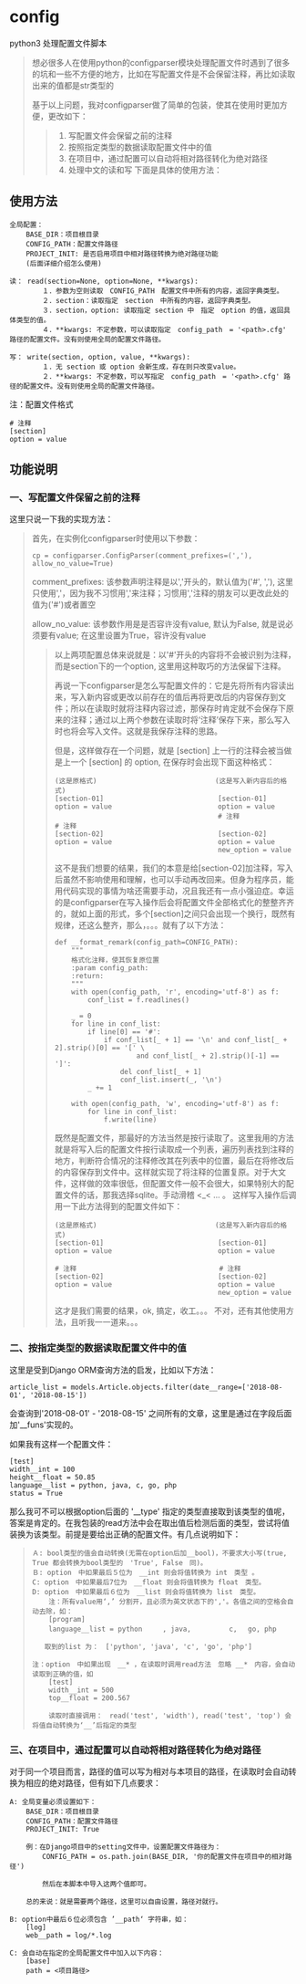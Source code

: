 # config
python3 处理配置文件脚本

> 想必很多人在使用python的configparser模块处理配置文件时遇到了很多的坑和一些不方便的地方，比如在写配置文件是不会保留注释，再比如读取出来的值都是str类型的
>
> 基于以上问题，我对configparser做了简单的包装，使其在使用时更加方便，更改如下：
>> 1. 写配置文件会保留之前的注释
>> 2. 按照指定类型的数据读取配置文件中的值
>> 3. 在项目中，通过配置可以自动将相对路径转化为绝对路径
>> 4. 处理中文的读和写
> 下面是具体的使用方法：

## 使用方法
```
全局配置：
    BASE_DIR：项目根目录
    CONFIG_PATH：配置文件路径
    PROJECT_INIT: 是否启用项目中相对路径转换为绝对路径功能
    (后面详细介绍怎么使用)

读： read(section=None, option=None, **kwargs):
        １．参数为空则读取　CONFIG_PATH　配置文件中所有的内容，返回字典类型。
        ２．section：读取指定　section　中所有的内容，返回字典类型。
        ３．section，option: 读取指定 section 中　指定　option 的值，返回具体类型的值。
        ４．**kwargs: 不定参数，可以读取指定　config_path　= '<path>.cfg' 路径的配置文件。没有则使用全局的配置文件路径。
        
写： write(section, option, value, **kwargs):
        １．无 section 或 option 会新生成，存在则只改变value。
        ２．**kwargs: 不定参数，可以写指定　config_path　= '<path>.cfg' 路径的配置文件。没有则使用全局的配置文件路径。
```
注：配置文件格式
```
# 注释
[section]
option = value
```

## 功能说明
### 一、写配置文件保留之前的注释
这里只说一下我的实现方法：
> 首先，在实例化configparser时使用以下参数：
> ```
> cp = configparser.ConfigParser(comment_prefixes=(','), allow_no_value=True)
> ```
> comment_prefixes: 该参数声明注释是以','开头的，默认值为('#', ','), 这里只使用','，因为我不习惯用','来注释；习惯用','注释的朋友可以更改此处的值为('#')或者置空
>
> allow_no_value: 该参数作用是是否容许没有value, 默认为False, 就是说必须要有value; 在这里设置为True，容许没有value
>> 以上两项配置总体来说就是：以'#'开头的内容将不会被识别为注释，而是section下的一个option, 这里用这种取巧的方法保留下注释。
>>
>> 再说一下configparser是怎么写配置文件的：它是先将所有内容读出来，写入新内容或更改以前存在的值后再将更改后的内容保存到文件；所以在读取时就将注释内容过滤，那保存时肯定就不会保存下原来的注释；通过以上两个参数在读取时将‘注释’保存下来，那么写入时也将会写入文件。这就是我保存注释的思路。
>> 
>> 但是，这样做存在一个问题，就是 [section] 上一行的注释会被当做是上一个 [section] 的 option, 在保存时会出现下面这种格式：
>> ```
>> (这是原格式)                             (这是写入新内容后的格式)
>> [section-01]                            [section-01]
>> option = value                          option = value
>>                                         # 注释
>> # 注释
>> [section-02]                            [section-02]
>> option = value                          option = value
>>                                         new_option = value
>> ```
>> 这不是我们想要的结果，我们的本意是给[section-02]加注释，写入后虽然不影响使用和理解，也可以手动再改回来。但身为程序员，能用代码实现的事情为啥还需要手动，况且我还有一点小强迫症。幸运的是configparser在写入操作后会将配置文件全部格式化的整整齐齐的，就如上面的形式，多个[section]之间只会出现一个换行，既然有规律，还这么整齐，那么，。。。就有了以下方法：
>> ```
>> def __format_remark(config_path=CONFIG_PATH):
>>     """
>>     格式化注释，使其恢复原位置
>>     :param config_path:
>>     :return:
>>     """
>>     with open(config_path, 'r', encoding='utf-8') as f:
>>         conf_list = f.readlines()
>> 
>>     _ = 0
>>     for line in conf_list:
>>         if line[0] == '#':
>>             if conf_list[_ + 1] == '\n' and conf_list[_ + 2].strip()[0] == '[' \
>>                     and conf_list[_ + 2].strip()[-1] == ']':
>>                 del conf_list[_ + 1]
>>                 conf_list.insert(_, '\n')
>>         _ += 1
>> 
>>     with open(config_path, 'w', encoding='utf-8') as f:
>>         for line in conf_list:
>>             f.write(line)
>> ```
>> 既然是配置文件，那最好的方法当然是按行读取了。这里我用的方法就是将写入后的配置文件按行读取成一个列表，遍历列表找到注释的地方，判断符合情况的注释修改其在列表中的位置，最后在将修改后的内容保存到文件中。这样就实现了将注释的位置复原。对于大文件，这样做的效率很低，但配置文件一般不会很大，如果特别大的配置文件的话，那我选择sqlite。手动滑稽 <_< ... 。 这样写入操作后调用一下此方法得到的配置文件如下：
>> ```
>> (这是原格式)                             (这是写入新内容后的格式)
>> [section-01]                            [section-01]
>> option = value                          option = value
>>                                         
>> # 注释                                   # 注释
>> [section-02]                            [section-02]
>> option = value                          option = value
>>                                         new_option = value
>> ```
>> 这才是我们需要的结果，ok, 搞定，收工。。。 不对，还有其他使用方法，且听我一一道来。。。

### 二、按指定类型的数据读取配置文件中的值
这里是受到Django ORM查询方法的启发，比如以下方法：
```
article_list = models.Article.objects.filter(date__range=['2018-08-01', '2018-08-15'])
```
会查询到'2018-08-01' - '2018-08-15' 之间所有的文章，这里是通过在字段后面加'__funs'实现的。

如果我有这样一个配置文件：
```
[test]
width__int = 100
height__float = 50.85
language__list = python, java, c, go, php
status = True
```
那么我可不可以根据option后面的 '__type' 指定的类型直接取到该类型的值呢，答案是肯定的。在我包装的read方法中会在取出值后检测后面的类型，尝试将值装换为该类型。前提是要给出正确的配置文件。有几点说明如下：
> ```
> Ａ: bool类型的值会自动转换(无需在option后加__bool)，不要求大小写(true, True 都会转换为bool类型的　'True', False　同)。
> Ｂ: option　中如果最后５位为　__int 则会将值转换为 int　类型 。
> C: option　中如果最后7位为　__float 则会将值转换为 float　类型。
> D: option　中如果最后６位为　__list 则会将值转换为 list　类型。
>     注：所有value用‘,’ 分割开，且必须为英文状态下的','。各值之间的空格会自动去除，如：
>     [program]
>     language__list = python　　　, java, 　　　　　c, 　go, php
> 
>    取到的list 为：　['python', 'java', 'c', 'go', 'php']
> 
> 注：option　中如果出现　__* ，在读取时调用read方法　忽略 __*　内容，会自动读取到正确的值，如
>     [test]
>     width__int = 500
>     top__float = 200.567
> 
>     读取时直接调用：　read('test', 'width'), read('test', 'top') 会将值自动转换为‘__’后指定的类型
> ```
### 三、在项目中，通过配置可以自动将相对路径转化为绝对路径
对于同一个项目而言，路径的值可以写为相对与本项目的路径，在读取时会自动转换为相应的绝对路径，但有如下几点要求：
```
A: 全局变量必须设置如下：
    BASE_DIR：项目根目录
    CONFIG_PATH：配置文件路径
    PROJECT_INIT: True
    
    例：在Django项目中的setting文件中，设置配置文件路径为：
        CONFIG_PATH = os.path.join(BASE_DIR, '你的配置文件在项目中的相对路径')
        
        然后在本脚本中导入这两个值即可。
    
    总的来说：就是需要两个路径，这里可以自由设置，路径对就行。

B: option中最后６位必须包含 ’__path‘ 字符串，如：
    [log]
    web__path = log/*.log

C: 会自动在指定的全局配置文件中加入以下内容：
    [base]
    path = <项目路径>
```

